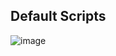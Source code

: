 ## Default Scripts

![image](https://github.com/user-attachments/assets/3e741f29-7d9b-4f51-9cd6-712277d9fd24)

